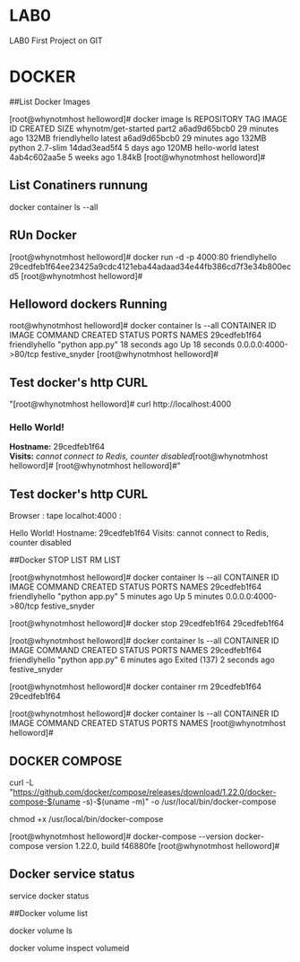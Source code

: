 # LAB0
LAB0 First Project on GIT



# DOCKER
##List Docker Images

[root@whynotmhost helloword]# docker image ls
REPOSITORY            TAG                 IMAGE ID            CREATED             SIZE
whynotm/get-started   part2               a6ad9d65bcb0        29 minutes ago      132MB
friendlyhello         latest              a6ad9d65bcb0        29 minutes ago      132MB
python                2.7-slim            14dad3ead5f4        5 days ago          120MB
hello-world           latest              4ab4c602aa5e        5 weeks ago         1.84kB
[root@whynotmhost helloword]#

## List Conatiners runnung
docker container ls --all

## RUn Docker
[root@whynotmhost helloword]# docker run -d -p 4000:80 friendlyhello
29cedfeb1f64ee23425a9cdc4121eba44adaad34e44fb386cd7f3e34b800ecd5
[root@whynotmhost helloword]#


## Helloword dockers Running
root@whynotmhost helloword]# docker container ls --all
CONTAINER ID        IMAGE               COMMAND             CREATED             STATUS              PORTS                  NAMES
29cedfeb1f64        friendlyhello       "python app.py"     18 seconds ago      Up 18 seconds       0.0.0.0:4000->80/tcp   festive_snyder
[root@whynotmhost helloword]#


## Test docker's http CURL
"[root@whynotmhost helloword]#  curl http://localhost:4000

<h3>Hello World!</h3><b>Hostname:</b> 29cedfeb1f64<br/><b>Visits:</b> <i>cannot connect to Redis, counter disabled</i>[root@whynotmhost helloword]#
[root@whynotmhost helloword]#"


## Test docker's http CURL

Browser : tape  localhot:4000 : 

Hello World!
Hostname: 29cedfeb1f64
Visits: cannot connect to Redis, counter disabled


##Docker STOP LIST RM LIST

[root@whynotmhost helloword]# docker container ls --all
CONTAINER ID        IMAGE               COMMAND             CREATED             STATUS              PORTS                  NAMES
29cedfeb1f64        friendlyhello       "python app.py"     5 minutes ago       Up 5 minutes        0.0.0.0:4000->80/tcp   festive_snyder


[root@whynotmhost helloword]# docker stop 29cedfeb1f64
29cedfeb1f64

[root@whynotmhost helloword]# docker container ls --all
CONTAINER ID        IMAGE               COMMAND             CREATED             STATUS                       PORTS               NAMES
29cedfeb1f64        friendlyhello       "python app.py"     6 minutes ago       Exited (137) 2 seconds ago                       festive_snyder

[root@whynotmhost helloword]# docker container rm 29cedfeb1f64
29cedfeb1f64

[root@whynotmhost helloword]# docker container ls --all
CONTAINER ID        IMAGE               COMMAND             CREATED             STATUS              PORTS               NAMES
[root@whynotmhost helloword]#



## DOCKER COMPOSE

 curl -L "https://github.com/docker/compose/releases/download/1.22.0/docker-compose-$(uname -s)-$(uname -m)" -o /usr/local/bin/docker-compose
 
 
 
  chmod +x /usr/local/bin/docker-compose
  
  [root@whynotmhost helloword]#  docker-compose --version
docker-compose version 1.22.0, build f46880fe
[root@whynotmhost helloword]#



## Docker service status
service docker status

##Docker volume list

docker volume ls

docker volume inspect volumeid


